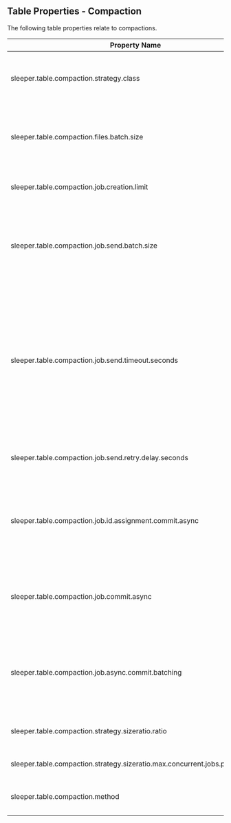 ## Table Properties - Compaction

The following table properties relate to compactions.

| Property Name                                                                 | Description                                                                                                                                                                                                                                                                                                                                                                                                                                                                                                                                                                                                                                                                                                                                                             | Default Value                                                                  |
|-------------------------------------------------------------------------------|-------------------------------------------------------------------------------------------------------------------------------------------------------------------------------------------------------------------------------------------------------------------------------------------------------------------------------------------------------------------------------------------------------------------------------------------------------------------------------------------------------------------------------------------------------------------------------------------------------------------------------------------------------------------------------------------------------------------------------------------------------------------------|--------------------------------------------------------------------------------|
| sleeper.table.compaction.strategy.class                                       | The name of the class that defines how compaction jobs should be created.<br>This should implement sleeper.compaction.strategy.CompactionStrategy. Defaults to the strategy used by the whole instance (set in the instance properties).                                                                                                                                                                                                                                                                                                                                                                                                                                                                                                                                | sleeper.compaction.core.job.creation.strategy.impl.SizeRatioCompactionStrategy |
| sleeper.table.compaction.files.batch.size                                     | The maximum number of files to read in a compaction job. Note that the state store must support atomic updates for this many files.<br>Also note that this many files may need to be open simultaneously. The value of 'sleeper.fs.s3a.max-connections' must be at least the value of this plus one. The extra one is for the output file.                                                                                                                                                                                                                                                                                                                                                                                                                              | 12                                                                             |
| sleeper.table.compaction.job.creation.limit                                   | The number of compaction jobs that are to be created as a limit during a single invocation. If this limit is exceeded, the selection of jobs is randomised.                                                                                                                                                                                                                                                                                                                                                                                                                                                                                                                                                                                                             | 100000                                                                         |
| sleeper.table.compaction.job.send.batch.size                                  | The number of compaction jobs to send in a single batch.<br>When compaction jobs are created, there is no limit on how many jobs can be created at once. A batch is a group of compaction jobs that will have their creation updates applied at the same time. For each batch, we send all compaction jobs to the SQS queue, then update the state store to assign job IDs to the input files.                                                                                                                                                                                                                                                                                                                                                                          | 1000                                                                           |
| sleeper.table.compaction.job.send.timeout.seconds                             | The amount of time in seconds a batch of compaction jobs may be pending before it should not be retried. If the input files have not been successfully assigned to the jobs, and this much time has passed, then the batch will fail to send.<br>Once a pending batch fails the input files will never be compacted again without other intervention, so it's important to ensure file assignment will be done within this time. That depends on the throughput of state store commits.<br>It's also necessary to ensure file assignment will be done before the next invocation of compaction job creation, otherwise invalid jobs will be created for the same input files. The rate of these invocations is set in `sleeper.compaction.job.creation.period.minutes`. | 90                                                                             |
| sleeper.table.compaction.job.send.retry.delay.seconds                         | The amount of time in seconds to wait between attempts to send a batch of compaction jobs. The batch will be sent if all input files have been successfully assigned to the jobs, otherwise the batch will be retried after a delay.                                                                                                                                                                                                                                                                                                                                                                                                                                                                                                                                    | 30                                                                             |
| sleeper.table.compaction.job.id.assignment.commit.async                       | If true, compaction job ID assignment commit requests will be sent to the state store committer lambda to be performed asynchronously. If false, compaction job ID assignments will be committed synchronously by the compaction job creation lambda.<br>This is only applied if async commits are enabled for the table. The default value is set in an instance property.                                                                                                                                                                                                                                                                                                                                                                                             | true                                                                           |
| sleeper.table.compaction.job.commit.async                                     | If true, compaction job commit requests will be sent to the state store committer lambda to be performed asynchronously. If false, compaction jobs will be committed synchronously by compaction tasks.<br>This is only applied if async commits are enabled for the table. The default value is set in an instance property.                                                                                                                                                                                                                                                                                                                                                                                                                                           | true                                                                           |
| sleeper.table.compaction.job.async.commit.batching                            | This property affects whether commits of compaction jobs are batched before being sent to the state store commit queue to be applied by the committer lambda. If this property is true and asynchronous commits are enabled then commits of compactions will be batched. If this property is false and asynchronous commits are enabled then commits of compactions will not be batched and will be sent directly to the committer lambda.                                                                                                                                                                                                                                                                                                                              | true                                                                           |
| sleeper.table.compaction.strategy.sizeratio.ratio                             | Used by the SizeRatioCompactionStrategy to decide if a group of files should be compacted.<br>If the file sizes are s_1, ..., s_n then the files are compacted if s_1 + ... + s_{n-1} >= ratio * s_n.                                                                                                                                                                                                                                                                                                                                                                                                                                                                                                                                                                   | 3                                                                              |
| sleeper.table.compaction.strategy.sizeratio.max.concurrent.jobs.per.partition | Used by the SizeRatioCompactionStrategy to control the maximum number of jobs that can be running concurrently per partition.                                                                                                                                                                                                                                                                                                                                                                                                                                                                                                                                                                                                                                           | 2147483647                                                                     |
| sleeper.table.compaction.method                                               | Select which compaction method to use for the table. DataFusion compaction support is experimental.<br>Valid values are: [java, datafusion]                                                                                                                                                                                                                                                                                                                                                                                                                                                                                                                                                                                                                             | JAVA                                                                           |
